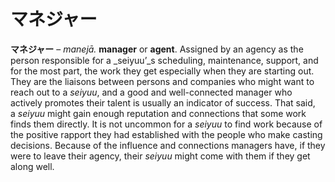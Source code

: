 # マネジャー

**マネジャー** – _manejā._ **manager** or **agent**. Assigned by an agency as the person responsible for a _seiyuu’_s scheduling, maintenance, support, and for the most part, the work they get especially when they are starting out. They are the liaisons between persons and companies who might want to reach out to a _seiyuu_, and a good and well-connected manager who actively promotes their talent is usually an indicator of success. That said, a _seiyuu_ might gain enough reputation and connections that some work finds them directly. It is not uncommon for a _seiyuu_ to find work because of the positive rapport they had established with the people who make casting decisions. Because of the influence and connections managers have, if they were to leave their agency, their _seiyuu_ might come with them if they get along well.
